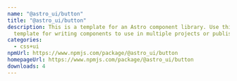 ```yaml
---
name: "@astro_ui/button"
title: "@astro_ui/button"
description: This is a template for an Astro component library. Use this
  template for writing components to use in multiple projects or publish to NPM.
categories:
  - css+ui
npmUrl: https://www.npmjs.com/package/@astro_ui/button
homepageUrl: https://www.npmjs.com/package/@astro_ui/button
downloads: 4
---
```

